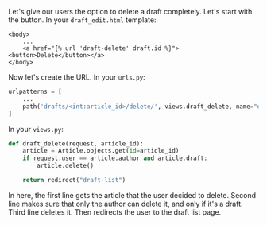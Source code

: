 Let's give our users the option to delete a draft completely. Let's start with the button. In your `draft_edit.html` template:
```django
<body>
    ...
    <a href="{% url 'draft-delete' draft.id %}"><button>Delete</button></a>
</body>
```

Now let's create the URL. In your `urls.py`:
```python
urlpatterns = [
    ...
    path('drafts/<int:article_id>/delete/', views.draft_delete, name="draft-delete"),
]
```

In your `views.py`:
```python
def draft_delete(request, article_id):
    article = Article.objects.get(id=article_id)
    if request.user == article.author and article.draft:
        article.delete()

    return redirect("draft-list")
```

In here, the first line gets the article that the user decided to delete. Second line makes sure that only the author can delete it, and only if it's a draft. Third line deletes it. Then redirects the user to the draft list page.